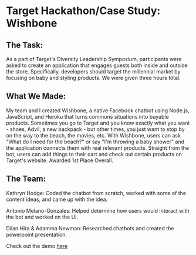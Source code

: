 # Target Hackathon/Case Study: Wishbone

## The Task:
As a part of Target's Diversity Leadership Symposium, participants were asked to create an application that engages guests both inside and outside the store. Specifically, developers should target the millennial market by focusing on baby and styling products. We were given three hours total. 

## What We Made:
My team and I created Wishbone, a native Facebook chatbot using Node.js, JavaScript, and Heroku that turns commons situations into buyable products. Sometimes you go to Target and you know exactly what you want - shoes, Advil, a new backpack - but other times, you just want to stop by on the way to the beach, the movies, etc. With Wishbone, users can ask "What do I need for the beach?" or say "I'm throwing a baby shower" and the application connects them with real relevant products. Straight from the bot, users can add things to their cart and check out certain products on Target's website. Awarded 1st Place Overall.

## The Team:
Kathryn Hodge: Coded the chatbot from scratch, worked with some of the content ideas, and came up with the idea. 

Antonio Melano-Gonzales: Helped determine how users would interact with the bot and worked on the UI.

Dilan Hira & Adamma Newman: Researched chatbots and created the powerpoint presentation.

Check out the demo [here](https://youtu.be/os6qu4w5wqk)
